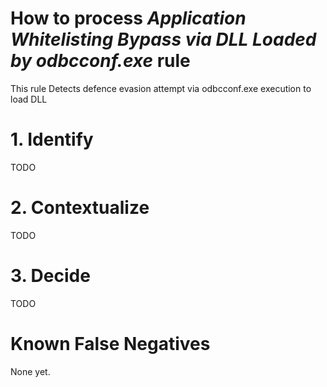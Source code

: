 # How to process *Application Whitelisting Bypass via DLL Loaded by odbcconf.exe* rule
This rule Detects defence evasion attempt via odbcconf.exe execution to load DLL

# 1. Identify
TODO

# 2. Contextualize
TODO

# 3. Decide
TODO

# Known False Negatives
None yet.
